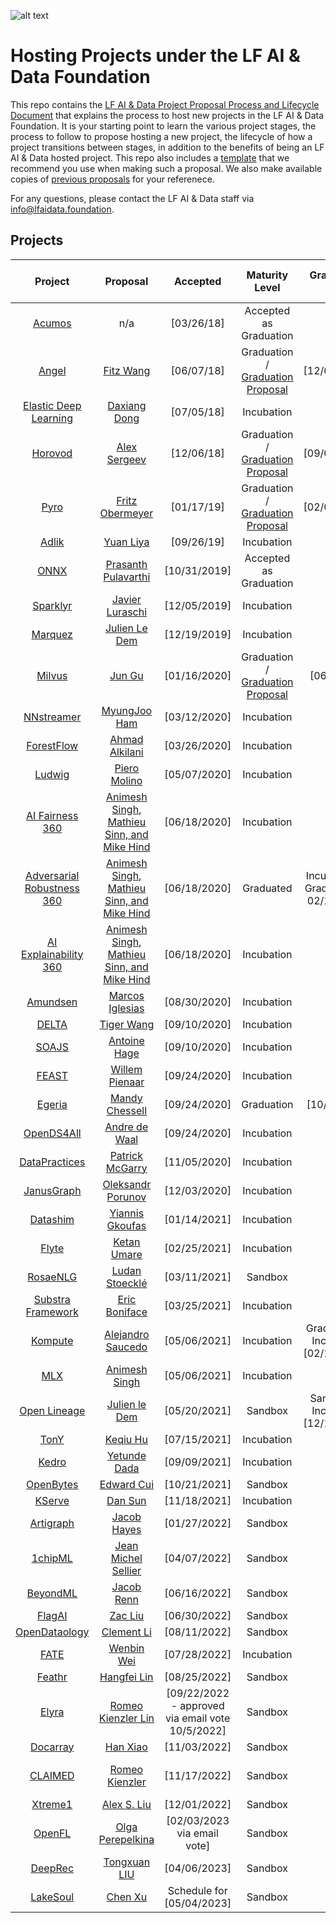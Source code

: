 ![alt text](https://artwork.lfaidata.foundation/lfaidata-assets/lfaidata/horizontal/color/lfaidata-horizontal-color.png)

# Hosting Projects under the LF AI & Data Foundation 
This repo contains the <a href="https://github.com/lfai/proposing-projects/blob/master/LFAI%26Data-Project%20LifecycleDocument.pdf">LF AI & Data Project Proposal Process and Lifecycle Document</a> that explains the process to host new projects in the LF AI & Data Foundation. It is your starting point to learn the various project stages, the process to follow to propose hosting a new project, the lifecycle of how a project transitions between stages, in addition to the benefits of being an LF AI & Data hosted project. 
This repo also includes a <a href="https://github.com/lfai/proposing-projects/blob/master/proposal-template.adoc">template</a> that we recommend you use when making such a proposal. We also make available copies of <a href="https://github.com/lfai/proposing-projects/tree/master/proposals">previous proposals</a> for your referenece. 

For any questions, please contact the LF AI & Data staff via info@lfaidata.foundation.

## Projects

**Project**|**Proposal**|**Accepted**|**Maturity Level**|**Graduation Date**|**Project Technical Lead**|**TAC Sponspor**|**18-Months Incubation Milestone**|
:-----:|:-----:|:-----:|:-----:|:-----:|:-----:|:-----:|:-----:|
[Acumos](https://acumos.org) | n/a | [03/26/18]|Accepted as Graduation | n/a| Nat Subramanian | tbd | n/a 
[Angel](https://github.com/Angel-ML/angel/)|[Fitz Wang](https://drive.google.com/open?id=1uEz94yqA1teKFgSegB4HcDgiS47v0q82) | [06/07/18] | Graduation / [Graduation Proposal](https://github.com/lfai/proposing-projects/blob/master/proposals/Angel-Graduation-Proposal.pdf) | [12/03/2019] | Bruce Tao | tbd | n/a 
[Elastic Deep Learning](https://github.com/PaddlePaddle/edl) | [Daxiang Dong](https://github.com/lfai/proposing-projects/blob/master/proposals/edl.adoc) | [07/05/18] | Incubation | tbd | Daxiang Dong | tbd | [01/05/20] 
[Horovod](https://github.com/horovod/horovod)|[Alex Sergeev](https://drive.google.com/open?id=1cFNEA_FT-2Vw9pFaB77MYOkea1FVVLU5) | [12/06/18] | Graduation / [Graduation Proposal](https://docs.google.com/presentation/d/1nGRY3OCzNH1kiwLZDtWOsd8ziGYLDgN4ksc2-j9l_M4/edit#slide=id.g7a9b93e949_0_0)| [09/01/2020] | Travis Addair | tbd | n/a 
[Pyro](https://github.com/pyro-ppl/pyro) | [Fritz Obermeyer](https://drive.google.com/file/d/1Sm9r5Fy4me48LLqaJTwrFC9BhIHE7fMJ/view) | [01/17/19]| Graduation / [Graduation Proposal](https://docs.google.com/presentation/d/10pjRY3NW4Kkgd-D599aSL1633FykSetTEa4OJdjsht0/edit#slide=id.g7a9b93e949_0_0) | [02/02/2021] | Fritz Obermeyer | tbd | [07/17/20] 
[Adlik](https://github.com/Adlik/adlik)| [Yuan Liya](https://github.com/lfai/proposing-projects/blob/master/proposals/adlik.adoc) | [09/26/19] | Incubation | tbd| Wei Meng | tbd | [03/26/2021] 
[ONNX](https://github.com/onnx) |  [Prasanth Pulavarthi](https://github.com/lfai/proposing-projects/blob/master/proposals/onnx.adoc) | [10/31/2019] | Accepted as Graduation | n/a | ONNX TSC | tbd | n/a 
[Sparklyr](https://github.com/rstudio/sparklyr) |  [Javier Luraschi](https://github.com/lfai/proposing-projects/blob/master/proposals/sparklyr.adoc) | [12/05/2019] | Incubation | tbd | Edgar Ruiz | tbd | [06/05/2021] 
[Marquez](https://github.com/MarquezProject/marquez) |  [Julien Le Dem](https://github.com/lfai/proposing-projects/blob/master/proposals/Marquez.adoc) | [12/19/2019] | Incubation | tbd | Julien Le Dem | tbd | [06/19/2021] 
[Milvus](https://github.com/milvus-io) | [Jun Gu](https://github.com/lfai/proposing-projects/blob/master/proposals/milvus.adoc) | [01/16/2020] | Graduation / [Graduation Proposal](https://docs.google.com/presentation/d/10tria-Agh80JRoCQju_fxpjsgRAB4yoF/edit#slide=id.p1) | [06/03/21] | Jun Gu | tbd | [07/16/2021] 
[NNstreamer](https://github.com/nnsuite/nnstreamer) |[MyungJoo Ham](https://github.com/lfai/proposing-projects/blob/master/proposals/nnstreamer.adoc) | [03/12/2020] | Incubation | tbd |  MyungJoo Ham | tbd | [09/03/2021] 
[ForestFlow](https://github.com/dreamworksanimation/ForestFlow) | [Ahmad Alkilani](https://github.com/lfai/proposing-projects/blob/master/proposals/forestflow.adoc) | [03/26/2020] | Incubation | tbd | Ahmad Alkilani | tbd | [09/27/2021] 
[Ludwig](https://github.com/uber/ludwig) | [Piero Molino](https://github.com/lfai/proposing-projects/blob/master/proposals/ludwig.adoc) | [05/07/2020] | Incubation | tbd |  Piero Molino | tbd | [11/07/2021] 
[AI Fairness 360](https://github.com/IBM/AIF360)|[Animesh Singh, Mathieu Sinn, and Mike Hind](https://github.com/lfai/proposing-projects/blob/master/proposals/trusted-ai.adoc) | [06/18/2020] | Incubation | tbd | Animesh Singh | tbd | [12/18/2021] 
[Adversarial Robustness 360](https://github.com/IBM/adversarial-robustness-toolbox)|[Animesh Singh, Mathieu Sinn, and Mike Hind](https://github.com/lfai/proposing-projects/blob/master/proposals/trusted-ai.adoc) | [06/18/2020] | Graduated | Incubation to Graduated on 02/15/2022 | Animesh Singh | tbd | n/a
[AI Explainability 360](https://github.com/IBM/AIX360) | [Animesh Singh, Mathieu Sinn, and Mike Hind](https://github.com/lfai/proposing-projects/blob/master/proposals/trusted-ai.adoc) | [06/18/2020] | Incubation | tbd | Animesh Singh | tbd | [12/18/2021] 
[Amundsen](https://github.com/lyft/amundsen) | [Marcos Iglesias](https://github.com/lfai/proposing-projects/blob/master/proposals/amundsen.adoc) | [08/30/2020] | Incubation | tbd | Tao Feng | tbd | [04/08/2022] 
[DELTA](https://github.com/didi/delta) | [Tiger Wang](https://github.com/lfai/proposing-projects/blob/master/proposals/DELTA-LFAI-ProjectProposal.md) | [09/10/2020] | Incubation | tbd | Tiger Wang | tbd | [03/10/2022] 
[SOAJS](https://www.github.com/soajs) | [Antoine Hage](https://github.com/lfai/proposing-projects/blob/master/proposals/soajs.adoc) | [09/10/2020] | Incubation | tbd | Antoine Hage | tbd | [03/10/2022] 
[FEAST](https://github.com/feast-dev/feast) | [Willem Pienaar](https://github.com/lfai/proposing-projects/blob/master/proposals/feast.adoc) | [09/24/2020] | Incubation | tbd | Willem Piennar | tbd | [04/24/2022] 
[Egeria](https://github.com/odpi/egeria) | [Mandy Chessell](https://github.com/lfai/proposing-projects/blob/master/proposals/egeria) | [09/24/2020] | Graduation | [10/6/2020] | Mandy Chessell | tbd | n/a 
[OpenDS4All](https://github.com/odpi/OpenDS4All) | [Andre de Waal](https://github.com/lfai/proposing-projects/blob/master/proposals/opends4all) | [09/24/2020] | Incubation | tbd | Andre de Wal | tbd |[04/24/2022]
[DataPractices](https://datapractices.org/) | [Patrick McGarry](https://github.com/lfai/proposing-projects/blob/master/proposals/datapractices.adoc) | [11/05/2020] | Incubation | tbd | Patrick McGarry | tbd |[05/05/2021]
[JanusGraph](https://janusgraph.org) | [Oleksandr Porunov](https://github.com/lfai/proposing-projects/blob/master/proposals/janusgraph.adoc) | [12/03/2020] | Incubation  | tbd | TSC Chair Vacant | tbd |[06/03/2022]
[Datashim](https://github.com/IBM/dataset-lifecycle-framework)| [Yiannis Gkoufas](https://github.com/lfai/proposing-projects/blob/master/proposals/dataset-lifecycle-framework.md) | [01/14/2021] | Incubation  | tbd | Srikumar Venugopal> | tbd |[07/14/2023]
[Flyte](https://github.com/flyteorg/flyte)| [Ketan Umare](https://github.com/lfai/proposing-projects/blob/master/proposals/flyte.adoc) | [02/25/2021] | Incubation  | tbd | Ketan Umare | tbd |[08/25/2023]
[RosaeNLG](https://github.com/RosaeNLG/rosaenlg)| [Ludan Stoecklé](https://github.com/lfai/proposing-projects/blob/master/proposals/RosaeNLG.adoc) | [03/11/2021] | Sandbox  | tbd | Ludan Stoecklé | tbd | [09/11/2021]
[Substra Framework](https://github.com/SubstraFoundation/substra)| [Eric Boniface](https://github.com/lfai/proposing-projects/blob/master/proposals/substra.md) | [03/25/2021] | Incubation  | tbd | Eric Boniface | tbd | [09/25/2021]
[Kompute](https://github.com/EthicalML/vulkan-kompute)| [Alejandro Saucedo](https://github.com/lfai/proposing-projects/blob/master/proposals/Kompute.adoc) | [05/06/2021] | Incubation  | Graduated to Incubation [02/10/2022] | Alejandro Saucedo | tbd | [07/12/2023]
[MLX](https://github.com/machine-learning-exchange/mlx)| [Animesh Singh](https://github.com/lfai/proposing-projects/blob/master/proposals/ml-exchange.adoc) | [05/06/2021] | Incubation  | tbd | Animesh Singh| tbd | [05/12/2022]
[Open Lineage](https://github.com/OpenLineage/OpenLineage)| [Julien le Dem ](https://github.com/OpenLineage/OpenLineage) | [05/20/2021] | Sandbox  | Sandbox to Incubation [12/15/2022] | Julien le Dem| tbd | [11/20/2022]
[TonY](https://github.com/linkedin/TonY)| [Keqiu Hu](https://github.com/lfai/proposing-projects/blob/master/proposals/tony.adoc) |[07/15/2021] | Incubation  | tbd | Keqiu Hu | tbd | [01/15/2023]
[Kedro](https://github.com/quantumblacklabs/kedro)| [Yetunde Dada](https://github.com/lfai/proposing-projects/blob/master/proposals/kedro.adoc) |[09/09/2021] | Incubation  | tbd | Yetunde Dada| tbd | [03/09/2023]
[OpenBytes](https://github.com/Project-OpenBytes)| [Edward Cui](https://github.com/lfai/proposing-projects/blob/master/proposals/OpenBytes.adoc) |[10/21/2021] | Sandbox  | tbd | Edward Cui | tbd | [TBD]
[KServe](https://github.com/kserve/kserve)| [Dan Sun](https://github.com/lfai/proposing-projects/blob/master/proposals/kserve.md) |[11/18/2021] | Incubation  | tbd | Dan Sun | tbd | [5/18/2023]
[Artigraph](https://github.com/artigraph/artigraph)| [Jacob Hayes](https://github.com/lfai/proposing-projects/blob/master/proposals/artigraph.adoc) |[01/27/2022] | Sandbox  | tbd | Jacob Hayes | tbd | [tbd]
[1chipML](https://github.com/1chipML/1chipML)| [Jean Michel Sellier](https://github.com/lfai/proposing-projects/blob/master/proposals/1chipML.md) |[04/07/2022] | Sandbox  | tbd | Jean Michel Sellier | tbd | [tbd]
[BeyondML](https://github.com/Beyond-ML-Labs/)| [Jacob Renn](https://github.com/lfai/proposing-projects/blob/master/proposals/BeyondML_proposal) | [06/16/2022] | Sandbox  | tbd | Jacob Renn | tbd | [tbd]
[FlagAI](https://github.com/BAAI-Open/FlagAI)| [Zac Liu](https://github.com/marscrazy/proposing-projects/blob/master/proposals/FlagAI.adoc) | [06/30/2022] | Sandbox  | tbd | Zac Liu | tbd | [tbd]
[OpenDataology](https://github.com/OpenDataology)| [Clement Li](https://github.com/lfai/proposing-projects/blob/master/proposals/OpenDataology.md) | [08/11/2022] | Sandbox  | tbd | Clement Li | tbd | [tbd]
[FATE](https://github.com/FederatedAI) | [Wenbin Wei](https://github.com/lfai/proposing-projects/blob/master/proposals/FATE.md) | [07/28/2022] | Incubation  | tbd | Wenbin Wei | tbd | [01/28/2024]
[Feathr](https://github.com/linkedin/feathr) | [Hangfei Lin](https://github.com/lfai/proposing-projects/blob/master/proposals/FATE.md) | [08/25/2022] | Sandbox   | tbd | Hangfei Lin | tbd | tbd
[Elyra](https://github.com/elyra-ai/elyra) | [Romeo Kienzler Lin](https://github.com/lfai/proposing-projects/blob/master/proposals/elyra.adoc) | [09/22/2022 - approved via email vote 10/5/2022] | Sandbox   | tbd | Romeo Kienzler, Luciano Resende | tbd | tbd
[Docarray](https://github.com/jina-ai/docarray) | [Han Xiao](https://github.com/lfai/proposing-projects/blob/master/proposals/docarray.adoc) | [11/03/2022] | Sandbox   | tbd | Han Xiao | tbd | tbd
[CLAIMED](https://github.com/claimed-framework/) | [Romeo Kienzler](https://github.com/lfai/proposing-projects/blob/master/proposals/claimed.adoc) | [11/17/2022] | Sandbox   | tbd |  Romeo Kienzler, Ivan Nesic | tbd | tbd
[Xtreme1](https://github.com/basicai/xtreme1) | [Alex S. Liu](https://github.com/lfai/proposing-projects/blob/master/proposals/xtreme1.adoc) | [12/01/2022] | Sandbox   | tbd | Alex S. Liu | tbd | tbd
[OpenFL](https://github.com/intel/openfl) | [Olga Perepelkina](https://github.com/lfai/proposing-projects/blob/master/proposals/OpenFL.md) | [02/03/2023 via email vote] | Sandbox | tbd | Olga Perepelkina | tbd | 08/03/2024
[DeepRec](https://github.com/alibaba/DeepRec) | [Tongxuan LIU](https://github.com/lfai/proposing-projects/blob/master/proposals/deeprec.adoc) | [04/06/2023] | Sandbox | tbd | Tongxuan LIU | tbd | tbd
[LakeSoul](https://github.com/meta-soul/LakeSoul) | [Chen Xu](https://github.com/lfai/proposing-projects/blob/master/proposals/LakeSoul.md) | Schedule for [05/04/2023] | Sandbox | tbd | Chen Xu | tbd | tbd
